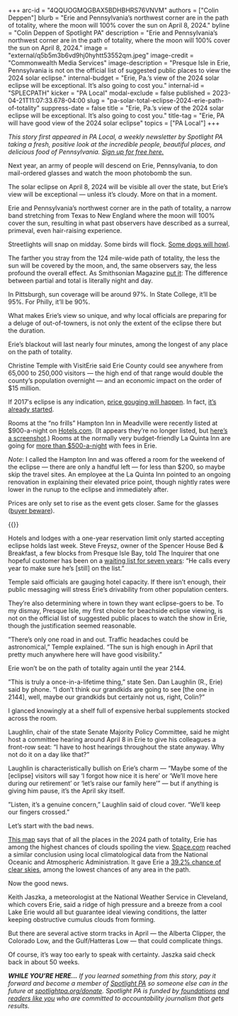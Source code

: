 +++
arc-id = "4QQUOGMQGBAX5BDHBHRS76VNVM"
authors = ["Colin Deppen"]
blurb = "Erie and Pennsylvania’s northwest corner are in the path of totality, where the moon will 100% cover the sun on April 8, 2024."
byline = "Colin Deppen of Spotlight PA"
description = "Erie and Pennsylvania’s northwest corner are in the path of totality, where the moon will 100% cover the sun on April 8, 2024."
image = "external/q5b5m3b6vd9hj0hyhtt53552qm.jpeg"
image-credit = "Commonwealth Media Services"
image-description = "Presque Isle in Erie, Pennsylvania is not on the official list of suggested public places to view the 2024 solar eclipse."
internal-budget = "Erie, Pa.’s view of the 2024 solar eclipse will be exceptional. It’s also going to cost you."
internal-id = "SPLECPATH"
kicker = "PA Local"
modal-exclude = false
published = 2023-04-21T11:07:33.678-04:00
slug = "pa-solar-total-eclipse-2024-erie-path-of-totality"
suppress-date = false
title = "Erie, Pa.’s view of the 2024 solar eclipse will be exceptional. It’s also going to cost you."
title-tag = "Erie, PA will have good view of the 2024 solar eclipse"
topics = ["PA Local"]
+++

<i>This story first appeared in PA Local, a weekly newsletter by Spotlight PA taking a fresh, positive look at the incredible people, beautiful places, and delicious food of Pennsylvania. </i><a href="https://www.spotlightpa.org/newsletters"><i>Sign up for free here.</i></a>

Next year, an army of people will descend on Erie, Pennsylvania, to don mail-ordered glasses and watch the moon photobomb the sun. 

The solar eclipse on April 8, 2024 will be visible all over the state, but Erie’s view will be exceptional — unless it’s cloudy. More on that in a moment.

Erie and Pennsylvania’s northwest corner are in the path of totality, a narrow band stretching from Texas to New England where the moon will 100% cover the sun, resulting in what past observers have described as a surreal, primeval, even hair-raising experience. 

Streetlights will snap on midday. Some birds will flock. <a href="https://www.huffpost.com/entry/dogs-eclipses-and-how-to-see-reality_b_59dabfd4e4b0705dc79aa940">Some dogs will howl</a>.

<script src="https://www.spotlightpa.org/embed.js" async></script><div data-spl-embed-version="1" data-spl-src="https://www.spotlightpa.org/embeds/newsletter/"></div>


The farther you stray from the 124 mile-wide path of totality, the less the sun will be covered by the moon, and, the same observers say, the less profound the overall effect. As Smithsonian Magazine <a href="https://www.smithsonianmag.com/science-nature/prepare-for-2024s-solar-eclipse-now-with-these-four-key-steps-180981933/">put it</a>: The difference between partial and total is literally night and day.

In Pittsburgh, sun coverage will be around 97%. In State College, it’ll be 95%. For Philly, it’ll be 90%.

What makes Erie’s view so unique, and why local officials are preparing for a deluge of out-of-towners, is not only the extent of the eclipse there but the duration.

Erie’s blackout will last nearly four minutes, among the longest of any place on the path of totality.

Christine Temple with VisitErie said Erie County could see anywhere from 65,000 to 250,000 visitors — the high end of that range would double the county’s population overnight — and an economic impact on the order of $15 million.

If 2017′s eclipse is any indication, <a href="https://mashable.com/article/solar-eclipse-tourism">price gouging will happen</a>. In fact, <a href="https://twitter.com/danfalk/status/1641512355556122653">it’s already started</a>.

Rooms at the “no frills” Hampton Inn in Meadville were recently listed at $900-a-night on <a href="http://Hotels.com" target="_blank">Hotels.com</a>. (It appears they’re no longer listed, but <a href="https://imgur.com/a/taltkhy">here’s a screenshot</a>.) Rooms at the normally very budget-friendly La Quinta Inn are going for <a href="https://www.hotels.com/ho162980/la-quinta-inn-suites-by-wyndham-erie-erie-united-states-of-america/?chkin=2024-04-08&chkout=2024-04-09&destType=MARKET&destination=Erie%2C%20Pennsylvania%2C%20United%20States%20of%20America&expediaPropertyId=563356&latLong=42.129223%2C-80.08506&pwa_ts=1681997627025&referrerUrl=aHR0cHM6Ly93d3cuaG90ZWxzLmNvbS9Ib3RlbC1TZWFyY2g%3D&regionId=1160&rfrr=HSR&rm1=a2&selectedRatePlan=234145026&selectedRoomType=239351&sort=RECOMMENDED&top_cur=USD&top_dp=382&useRewards=false&userIntent=&x_pwa=1">more than $500-a-night</a> with fees in Erie.

<i>Note</i>: I called the Hampton Inn and was offered a room for the weekend of the eclipse — there are only a handful left — for less than $200, so maybe skip the travel sites. An employee at the La Quinta Inn pointed to an ongoing renovation in explaining their elevated price point, though nightly rates were lower in the runup to the eclipse and immediately after.

Prices are only set to rise as the event gets closer. Same for the glasses (<a href="https://arstechnica.com/tech-policy/2017/08/lawsuit-amazon-sold-eclipse-glasses-that-cause-permanent-blindness/">buyer beware</a>).

{{<picture src="external/9mkazfwgh5515n77cjqe45j98g.jpeg" description="The path of totality. " caption="The path of totality. " credit="Michael Zeiler, GreatAmericanEclipse.com">}} 

Hotels and lodges with a one-year reservation limit only started accepting eclipse holds last week. Steve Freysz, owner of the Spencer House Bed &amp; Breakfast, a few blocks from Presque Isle Bay, told The Inquirer that one hopeful customer has been on a <a href="https://www.inquirer.com/science/solar-eclipse-2024-franklin-institute-penn-state-20230408.html">waiting list for seven years</a>: “He calls every year to make sure he’s [still] on the list.”

Temple said officials are gauging hotel capacity. If there isn’t enough, their public messaging will stress Erie’s drivability from other population centers.

They’re also determining where in town they want eclipse-goers to be. To my dismay, Presque Isle, my first choice for beachside eclipse viewing, is not on the official list of suggested public places to watch the show in Erie, though the justification seemed reasonable.

”There’s only one road in and out. Traffic headaches could be astronomical,” Temple explained. “The sun is high enough in April that pretty much anywhere here will have good visibility.”

Erie won’t be on the path of totality again until the year 2144.

”This is truly a once-in-a-lifetime thing,” state Sen. Dan Laughlin (R., Erie) said by phone. “I don’t think our grandkids are going to see [the one in 2144], well, maybe our grandkids but certainly not us, right, Colin?”

I glanced knowingly at a shelf full of expensive herbal supplements stocked across the room.

Laughlin, chair of the state Senate Majority Policy Committee, said he might host a committee hearing around April 8 in Erie to give his colleagues a front-row seat: “I have to host hearings throughout the state anyway. Why not do it on a day like that?”

Laughlin is characteristically bullish on Erie’s charm — “Maybe some of the [eclipse] visitors will say ‘I forgot how nice it is here’ or ‘We’ll move here during our retirement’ or ‘let’s raise our family here’” — but if anything is giving him pause, it’s the April sky itself.

”Listen, it’s a genuine concern,” Laughlin said of cloud cover. “We’ll keep our fingers crossed.”

<script src="https://www.spotlightpa.org/embed.js" async></script><div data-spl-embed-version="1" data-spl-src="https://www.spotlightpa.org/embeds/donate/"></div>


Let’s start with the bad news.

<a href="https://imgur.com/a/CEZ9Jxn">This map</a> says that of all the places in the 2024 path of totality, Erie has among the highest chances of clouds spoiling the view. <a href="http://Space.com" target="_blank">Space.com</a> reached a similar conclusion using local climatological data from the National Oceanic and Atmospheric Administration. It gave Erie a <a href="https://www.space.com/great-american-total-solar-eclipse-2024-weather-forecast">39.2% chance of clear skies</a>, among the lowest chances of any area in the path.

Now the good news.

Keith Jaszka, a meteorologist at the National Weather Service in Cleveland, which covers Erie, said a ridge of high pressure and a breeze from a cool Lake Erie would all but guarantee ideal viewing conditions, the latter keeping obstructive cumulus clouds from forming. 

But there are several active storm tracks in April — the Alberta Clipper, the Colorado Low, and the Gulf/Hatteras Low — that could complicate things.

Of course, it’s way too early to speak with certainty. Jaszka said check back in about 50 weeks.

<i><b>WHILE YOU’RE HERE...</b></i><i> If you learned something from this story, pay it forward and become a member of </i><a href="https://www.spotlightpa.org/"><i>Spotlight PA</i></a><i> so someone else can in the future at </i><a href="https://www.spotlightpa.org/donate"><i>spotlightpa.org/donate</i></a><i>. Spotlight PA is funded by</i><a href="https://www.spotlightpa.org/support"><i> foundations</i></a><i> </i><a href="https://www.spotlightpa.org/support"><i>and readers like you</i></a><i> who are committed to accountability journalism that gets results.</i>

